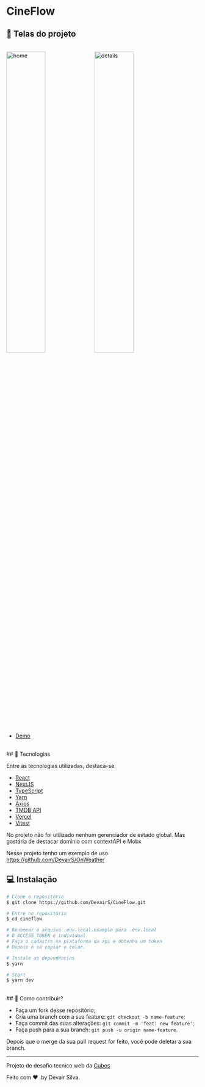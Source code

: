 # CineFlow

## 📱 Telas do projeto

</br>
<div>
    <img alt="home" width="45%" src="https://bweather-site.s3.sa-east-1.amazonaws.com/Telas/page1.png">
    <img alt="details" width="45%" src="https://bweather-site.s3.sa-east-1.amazonaws.com/Telas/page2.png">
</div>
</br>

- [Demo](https://cine-flow.vercel.app/)

<br>
## 🚀 Tecnologias

Entre as tecnologias utilizadas, destaca-se:

- [React](https://pt-br.reactjs.org/)
- [NextJS](https://nextjs.org/)
- [TypeScript](https://www.typescriptlang.org/)
- [Yarn](https://yarnpkg.com/)
- [Axios](https://github.com/axios/axios)
- [TMDB API](https://developer.themoviedb.org/docs)
- [Vercel](https://vercel.com/docs)
- [Vitest](https://vitest.dev/)

No projeto não foi utilizado nenhum gerenciador de estado global. Mas gostária de destacar dominio com contextAPI e Mobx

Nesse projeto tenho um exemplo de uso https://github.com/DevairS/OnWeather
<br>

## 💻 Instalação

```bash
# Clone o repositório
$ git clone https://github.com/DevairS/CineFlow.git

# Entre no repositório
$ cd cineflow

# Renomear o arquivo .env.local.example para .env.local
# O ACCESS_TOKEN é individual
# Faça o cadastro na plataforma da api e obtenha um token
# Depois é só copiar e colar.

# Instale as dependências
$ yarn

# Start
$ yarn dev

```

<br>
## 🤗 Como contribuir?

- Faça um fork desse repositório;
- Cria uma branch com a sua feature: `git checkout -b name-feature`;
- Faça commit das suas alterações: `git commit -m 'feat: new feature'`;
- Faça push para a sua branch: `git push -u origin name-feature`.

Depois que o merge da sua pull request for feito, você pode deletar a sua branch.

---

Projeto de desafio tecnico web da [Cubos](https://cubos.io/)

Feito com ❤ &nbsp;by Devair Silva.
